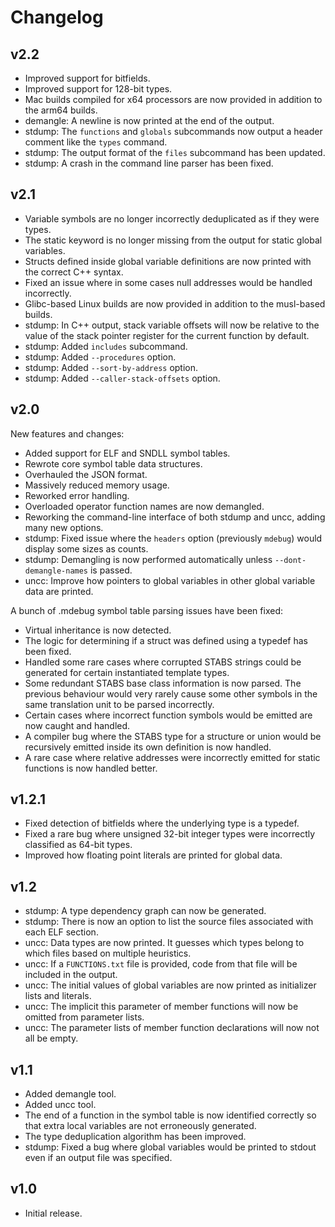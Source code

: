 # Changelog

## v2.2

- Improved support for bitfields.
- Improved support for 128-bit types.
- Mac builds compiled for x64 processors are now provided in addition to the arm64 builds.
- demangle: A newline is now printed at the end of the output.
- stdump: The `functions` and `globals` subcommands now output a header comment like the `types` command.
- stdump: The output format of the `files` subcommand has been updated.
- stdump: A crash in the command line parser has been fixed.

## v2.1

- Variable symbols are no longer incorrectly deduplicated as if they were types.
- The static keyword is no longer missing from the output for static global variables.
- Structs defined inside global variable definitions are now printed with the correct C++ syntax.
- Fixed an issue where in some cases null addresses would be handled incorrectly.
- Glibc-based Linux builds are now provided in addition to the musl-based builds.
- stdump: In C++ output, stack variable offsets will now be relative to the value of the stack pointer register for the current function by default.
- stdump: Added `includes` subcommand.
- stdump: Added `--procedures` option.
- stdump: Added `--sort-by-address` option.
- stdump: Added `--caller-stack-offsets` option.

## v2.0

New features and changes:

- Added support for ELF and SNDLL symbol tables.
- Rewrote core symbol table data structures.
- Overhauled the JSON format.
- Massively reduced memory usage.
- Reworked error handling.
- Overloaded operator function names are now demangled.
- Reworking the command-line interface of both stdump and uncc, adding many new options.
- stdump: Fixed issue where the `headers` option (previously `mdebug`) would display some sizes as counts.
- stdump: Demangling is now performed automatically unless `--dont-demangle-names` is passed.
- uncc: Improve how pointers to global variables in other global variable data are printed.

A bunch of .mdebug symbol table parsing issues have been fixed:

- Virtual inheritance is now detected.
- The logic for determining if a struct was defined using a typedef has been fixed.
- Handled some rare cases where corrupted STABS strings could be generated for certain instantiated template types.
- Some redundant STABS base class information is now parsed. The previous behaviour would very rarely cause some other symbols in the same translation unit to be parsed incorrectly.
- Certain cases where incorrect function symbols would be emitted are now caught and handled.
- A compiler bug where the STABS type for a structure or union would be recursively emitted inside its own definition is now handled.
- A rare case where relative addresses were incorrectly emitted for static functions is now handled better.

## v1.2.1

- Fixed detection of bitfields where the underlying type is a typedef.
- Fixed a rare bug where unsigned 32-bit integer types were incorrectly classified as 64-bit types.
- Improved how floating point literals are printed for global data.

## v1.2

- stdump: A type dependency graph can now be generated.
- stdump: There is now an option to list the source files associated with each ELF section.
- uncc: Data types are now printed. It guesses which types belong to which files based on multiple heuristics.
- uncc: If a `FUNCTIONS.txt` file is provided, code from that file will be included in the output.
- uncc: The initial values of global variables are now printed as initializer lists and literals.
- uncc: The implicit this parameter of member functions will now be omitted from parameter lists.
- uncc: The parameter lists of member function declarations will now not all be empty.

## v1.1

- Added demangle tool.
- Added uncc tool.
- The end of a function in the symbol table is now identified correctly so that extra local variables are not erroneously generated.
- The type deduplication algorithm has been improved.
- stdump: Fixed a bug where global variables would be printed to stdout even if an output file was specified.

## v1.0

- Initial release.
